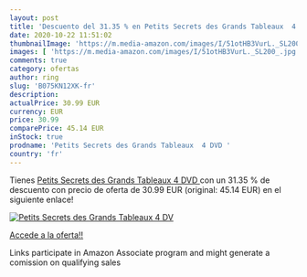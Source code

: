```yaml
---
layout: post
title: 'Descuento del 31.35 % en Petits Secrets des Grands Tableaux  4 DV'
date: 2020-10-22 11:51:02
thumbnailImage: 'https://m.media-amazon.com/images/I/51otHB3VurL._SL200_.jpg'
images: [ 'https://m.media-amazon.com/images/I/51otHB3VurL._SL200_.jpg' ]
comments: true
category: ofertas
author: ring
slug: 'B075KN12XK-fr'
description:
actualPrice: 30.99 EUR
currency: EUR
price: 30.99
comparePrice: 45.14 EUR
inStock: true
prodname: 'Petits Secrets des Grands Tableaux  4 DVD '
country: 'fr'
---
```


Tienes [Petits Secrets des Grands Tableaux  4 DVD ](https://www.amazon.fr/dp/B075KN12XK/?tag=tolees0d-21) con un 31.35 % de descuento con precio de oferta de 30.99 EUR (original: 45.14 EUR) en el siguiente enlace!

[![Petits Secrets des Grands Tableaux  4 DV](https://m.media-amazon.com/images/I/51otHB3VurL._SL200_.jpg)](https://www.amazon.fr/dp/B075KN12XK/?tag=tolees0d-21)

[Accede a la oferta!!](https://www.amazon.fr/dp/B075KN12XK/?tag=tolees0d-21)

Links participate in Amazon Associate program and might generate a comission on qualifying sales


